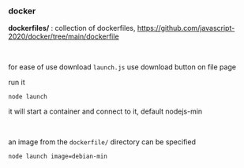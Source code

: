 

### docker


**dockerfiles/**    : collection of dockerfiles, https://github.com/javascript-2020/docker/tree/main/dockerfile

<br>


for ease of use download ``` launch.js ``` use download button on file page

run it

```
node launch
```

it will start a container and connect to it, default nodejs-min

<br>

an image from the ``` dockerfile/ ``` directory can be specified

```
node launch image=debian-min
```


